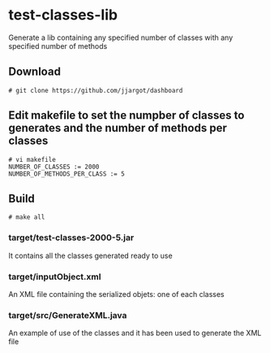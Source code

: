 # test-classes-lib
Generate a lib containing any specified number of classes with any specified number of methods

## Download
    # git clone https://github.com/jjargot/dashboard

## Edit makefile to set the numpber of classes to generates and the number of methods per classes
    # vi makefile
    NUMBER_OF_CLASSES := 2000
    NUMBER_OF_METHODS_PER_CLASS := 5

## Build
    # make all

### target/test-classes-2000-5.jar 
It contains all the classes generated ready to use

### target/inputObject.xml
An XML file containing the serialized objets: one of each classes

### target/src/GenerateXML.java
An example of use of the classes and it has been used to generate the XML file

